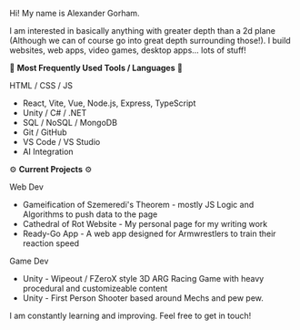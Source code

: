 Hi! My name is Alexander Gorham.

I am interested in basically anything with greater depth than a 2d plane (Although we can of course go into great depth surrounding those!).
I build websites, web apps, video games, desktop apps... lots of stuff!

🔧 **Most Frequently Used Tools / Languages** 🔧

HTML / CSS / JS
- React, Vite, Vue, Node.js, Express, TypeScript
- Unity / C# / .NET
- SQL / NoSQL / MongoDB
- Git / GitHub
- VS Code / VS Studio
- AI Integration

⚙️ **Current Projects** ⚙️

Web Dev
- Gameification of Szemeredi's Theorem - mostly JS Logic and Algorithms to push data to the page
- Cathedral of Rot Website - My personal page for my writing work
- Ready-Go App - A web app designed for Armwrestlers to train their reaction speed

Game Dev
- Unity - Wipeout / FZeroX style 3D ARG Racing Game with heavy procedural and customizeable content
- Unity - First Person Shooter based around Mechs and pew pew.

I am constantly learning and improving.
Feel free to get in touch!
